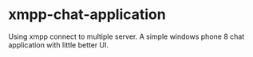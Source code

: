 xmpp-chat-application
=====================

Using xmpp connect to multiple server. A simple windows phone 8 chat application with little better UI.

